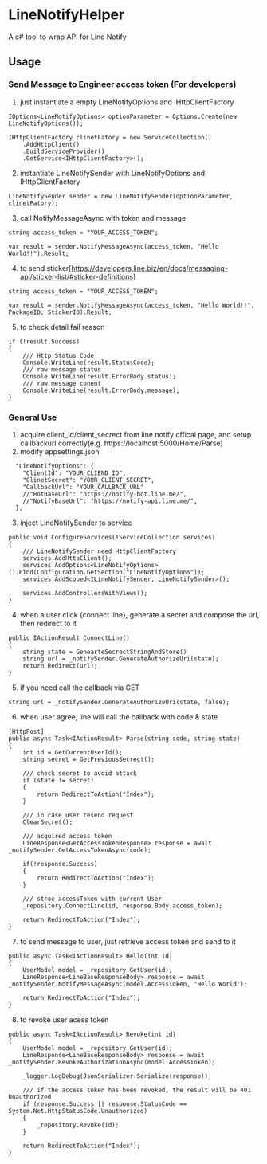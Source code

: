 # LineNotifyHelper
A c# tool to wrap API for Line Notify

## Usage
### Send Message to Engineer access token (For developers)
1. just instantiate a empty LineNotifyOptions and IHttpClientFactory
```
IOptions<LineNotifyOptions> optionParameter = Options.Create(new LineNotifyOptions());

IHttpClientFactory clinetFatory = new ServiceCollection()
	.AddHttpClient()
	.BuildServiceProvider()
	.GetService<IHttpClientFactory>();
```
2. instantiate LineNotifySender with LineNotifyOptions and IHttpClientFactory
```
LineNotifySender sender = new LineNotifySender(optionParameter, clinetFatory);
```
3. call NotifyMessageAsync with token and message
```
string access_token = "YOUR_ACCESS_TOKEN";

var result = sender.NotifyMessageAsync(access_token, "Hello World!!").Result;
```
4. to send sticker[https://developers.line.biz/en/docs/messaging-api/sticker-list/#sticker-definitions]
```
string access_token = "YOUR_ACCESS_TOKEN";

var result = sender.NotifyMessageAsync(access_token, "Hello World!!", PackageID, StickerID).Result;
```
5. to check detail fail reason
```
if (!result.Success)
{
	/// Http Status Code
	Console.WriteLine(result.StatusCode);
	/// raw message status
	Console.WriteLine(result.ErrorBody.status);
	/// raw message conent
	Console.WriteLine(result.ErrorBody.message);
}
```

### General Use
1. acquire client_id/client_secrect from line notify offical page, and setup callbackurl correctly(e.g. https://localhost:5000/Home/Parse)
2. modify appsettings.json
```
  "LineNotifyOptions": {
    "ClientId": "YOUR_CLIEND_ID",
    "ClinetSecret": "YOUR_CLIENT_SECRET",
    "CallbackUrl": "YOUR_CALLBACK_URL"
    //"BotBaseUrl": "https://notify-bot.line.me/",
    //"NotifyBaseUrl": "https://notify-api.line.me/",
  },
```
3. inject LineNotifySender to service
```
public void ConfigureServices(IServiceCollection services)
{
	/// LineNotifySender need HttpClientFactory
	services.AddHttpClient();
	services.AddOptions<LineNotifyOptions>().Bind(Configuration.GetSection("LineNotifyOptions"));
	services.AddScoped<ILineNotifySender, LineNotifySender>();

	services.AddControllersWithViews();
}
```
4. when a user click {connect line}, generate a secret and compose the url, then redirect to it
```
public IActionResult ConnectLine()
{
	string state = GenearteSecrectStringAndStore()
	string url = _notifySender.GenerateAuthorizeUri(state);
	return Redirect(url);
}
```
5. if you need call the callback via GET
```
string url = _notifySender.GenerateAuthorizeUri(state, false);
```
6. when user agree, line will call the callback with code & state
```
[HttpPost]
public async Task<IActionResult> Parse(string code, string state)
{
	int id = GetCurrentUserId();
	string secret = GetPreviousSecrect();

	/// check secret to avoid attack
	if (state != secret)
	{
		return RedirectToAction("Index");
	}
	
	/// in case user resend request
	ClearSecret();
	
	/// acquired access token
	LineResponse<GetAccessTokenResponse> response = await _notifySender.GetAccessTokenAsync(code);
	
	if(!response.Success)
	{
		return RedirectToAction("Index");
	}
	
	/// stroe accessToken with current User
	_repository.ConnectLine(id, response.Body.access_token);

	return RedirectToAction("Index");
}
```
7. to send message to user, just retrieve access token and send to it
```
public async Task<IActionResult> Hello(int id)
{
	UserModel model = _repository.GetUser(id);
	LineResponse<LineBaseResponseBody> response = await _notifySender.NotifyMessageAsync(model.AccessToken, "Hello World");

	return RedirectToAction("Index");
}
```
8. to revoke user acess token
```
public async Task<IActionResult> Revoke(int id)
{
	UserModel model = _repository.GetUser(id);
	LineResponse<LineBaseResponseBody> response = await _notifySender.RevokeAuthorizationAsync(model.AccessToken);

	_logger.LogDebug(JsonSerializer.Serialize(response));

	/// if the access token has been revoked, the result will be 401 Unauthorized
	if (response.Success || response.StatusCode == System.Net.HttpStatusCode.Unauthorized)
	{
		_repository.Revoke(id);
	}

	return RedirectToAction("Index");
}
```

